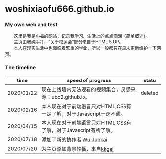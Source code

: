 # woshixiaofu666.github.io
### My own web and test
　　这里是我是小福的网站，记录我学习、生活上的点点滴滴（简单概述）。  
　　主页由我纯手打，“关于校运会”部分来自于HTML 5 UP。  
　　本人在现实生活中也面临着繁重的学业，所以一般都只在周末更新维护一下网页。
### The timeline
| time | speed of progress | statu |
| ---- | ----------------- | ----- |
|2020/01/22|现在上线墙内无法观看的视频集合，灵感来源：ubc2.github.io。|deleted|
|2020/02/16|本人现在对于前端语言只对HTML,CSS有一定了解，对于Javascript一窍不通。||
|2020/04/15|本人现在对于前端语言只对HTML,CSS有了解，对于Javascript有所了解。||
|2020/07/18|添加了新的协作者 [Wu Junkai](https://wujunkai2004.github.io)||
|2020/07/20|为主页添加背景轮播，来自[kkgal](https://www.kkgal.com/)||
